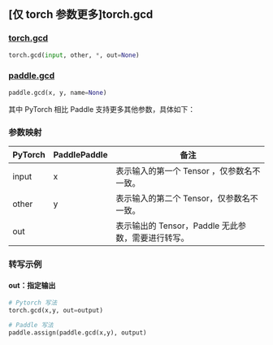 ## [仅 torch 参数更多]torch.gcd

### [torch.gcd](https://pytorch.org/docs/1.13/generated/torch.gcd.html#torch-gcd)

```python
torch.gcd(input, other, *, out=None)
```

### [paddle.gcd](https://www.paddlepaddle.org.cn/documentation/docs/zh/api/paddle/gcd_cn.html#gcd)

```python
paddle.gcd(x, y, name=None)
```

其中 PyTorch 相比 Paddle 支持更多其他参数，具体如下：

### 参数映射

| PyTorch | PaddlePaddle | 备注                                                |
| ------- | ------------ | --------------------------------------------------- |
| input   | x            | 表示输入的第一个 Tensor ，仅参数名不一致。          |
| other   | y            | 表示输入的第二个 Tensor，仅参数名不一致。           |
| out     |              | 表示输出的 Tensor，Paddle 无此参数，需要进行转写。 |

### 转写示例

#### out：指定输出

```python
# Pytorch 写法
torch.gcd(x,y, out=output)

# Paddle 写法
paddle.assign(paddle.gcd(x,y), output)
```
